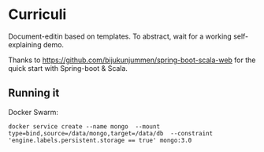 Curriculi
====================
Document-editin based on templates. To abstract, wait for a working self-explaining demo.

Thanks to https://github.com/bijukunjummen/spring-boot-scala-web for the quick start with Spring-boot & Scala.


## Running it

Docker Swarm: 

    docker service create --name mongo  --mount type=bind,source=/data/mongo,target=/data/db  --constraint 'engine.labels.persistent.storage == true' mongo:3.0


